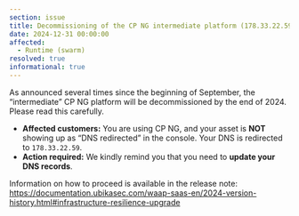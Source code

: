 ```yaml
---
section: issue
title: Decommissioning of the CP NG intermediate platform (178.33.22.59) by the end of 2024.
date: 2024-12-31 00:00:00
affected:
  - Runtime (swarm)
resolved: true
informational: true
---
```


As announced several times since the beginning of September, the “intermediate” CP NG platform will be decommissioned by the end of 2024. Please read this carefully.

* **Affected customers:** You are using CP NG, and your asset is **NOT** showing up as “DNS redirected” in the console. Your DNS is redirected to `178.33.22.59`.
* **Action required:** We kindly remind you that you need to **update your DNS records**.

Information on how to proceed is available in the release note: https://documentation.ubikasec.com/waap-saas-en/2024-version-history.html#infrastructure-resilience-upgrade
